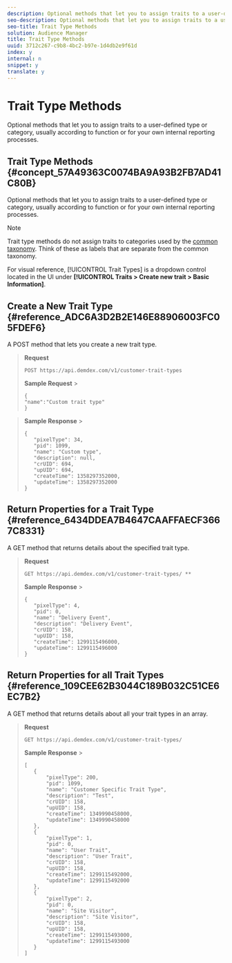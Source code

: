 ```yaml
---
description: Optional methods that let you to assign traits to a user-defined type or category, usually according to function or for your own internal reporting processes.
seo-description: Optional methods that let you to assign traits to a user-defined type or category, usually according to function or for your own internal reporting processes.
seo-title: Trait Type Methods
solution: Audience Manager
title: Trait Type Methods
uuid: 3712c267-c9b8-4bc2-b97e-1d4db2e9f61d
index: y
internal: n
snippet: y
translate: y
---
```


# Trait Type Methods

Optional methods that let you to assign traits to a user-defined type or category, usually according to function or for your own internal reporting processes.

## Trait Type Methods {#concept_57A49363C0074BA9A93B2FB7AD41C80B}

Optional methods that let you to assign traits to a user-defined type or category, usually according to function or for your own internal reporting processes.




<!-- c_rest_api_trait_types_intro.xml -->

>[!NOTE]
>
>Trait type methods do not assign traits to categories used by the [common taxonomy](../../c_api/c_rest_api_main/aam-api-taxonomy.md#concept_A3A8F6F90394453AB0D16F692479D45B). Think of these as labels that are separate from the common taxonomy. 



For visual reference, [!UICONTROL Trait Types] is a dropdown control located in the UI under **[!UICONTROL Traits > Create new trait > Basic Information]**. 

## Create a New Trait Type {#reference_ADC6A3D2B2E146E88906003FC05FDEF6}

A 
<codeph>
  POST
</codeph> method that lets you create a new trait type.


>
>

><!-- r_rest_api_create_trait_type.xml -->
>**Request** 
>
>
>`POST https://api.demdex.com/v1/customer-trait-types` 
>
>
>**Sample Request** >
>```>
>{
>"name":"Custom trait type"
>}
>```

>
>
>**Sample Response** >
>```>
>{
>    "pixelType": 34,
>    "pid": 1099,
>    "name": "Custom type",
>    "description": null,
>    "crUID": 694,
>    "upUID": 694,
>    "createTime": 1358297352000,
>    "updateTime": 1358297352000
>}
>```

## Return Properties for a Trait Type {#reference_6434DDEA7B4647CAAFFAECF3667C8331}

A 
<codeph>
  GET
</codeph> method that returns details about the specified trait type.


>
>

><!-- r_rest_api_get_trait_type.xml -->
>**Request** 
>
>
>`GET https://api.demdex.com/v1/customer-trait-types/ *`<customerTraitTypeId>`*` 
>
>
>**Sample Response** >
>```>
>{
>    "pixelType": 4,
>    "pid": 0,
>    "name": "Delivery Event",
>    "description": "Delivery Event",
>    "crUID": 158,
>    "upUID": 158,
>    "createTime": 1299115496000,
>    "updateTime": 1299115496000
>}
>```

## Return Properties for all Trait Types {#reference_109CEE62B3044C189B032C51CE6EC7B2}

A 
<codeph>
  GET
</codeph> method that returns details about all your trait types in an array.


>
>

><!-- r_rest_api_get_trait_types.xml -->
>**Request** 
>
>
>`GET https://api.demdex.com/v1/customer-trait-types/` 
>
>
>**Sample Response** >
>```>
>[
>    {
>        "pixelType": 200,
>        "pid": 1099,
>        "name": "Customer Specific Trait Type",
>        "description": "Test",
>        "crUID": 158,
>        "upUID": 158,
>        "createTime": 1349990458000,
>        "updateTime": 1349990458000
>    },
>    {
>        "pixelType": 1,
>        "pid": 0,
>        "name": "User Trait",
>        "description": "User Trait",
>        "crUID": 158,
>        "upUID": 158,
>        "createTime": 1299115492000,
>        "updateTime": 1299115492000
>    },
>    {
>        "pixelType": 2,
>        "pid": 0,
>        "name": "Site Visitor",
>        "description": "Site Visitor",
>        "crUID": 158,
>        "upUID": 158,
>        "createTime": 1299115493000,
>        "updateTime": 1299115493000
>    }
>]
>```


